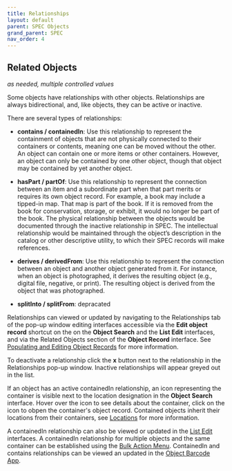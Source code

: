 ```yaml
---
title: Relationships
layout: default
parent: SPEC Objects
grand_parent: SPEC
nav_order: 4
---
```


## Related Objects 
*as needed, multiple controlled values*

Some objects have relationships with other objects. Relationships are always bidirectional, and, like objects, they can be active or inactive. 

There are several types of relationships:

- **contains / containedIn**: Use this relationship to represent the containment of objects that are not physically connected to their containers or contents, meaning one can be moved without the other. An object can contain one or more items or other containers. However, an object can only be contained by one other object, though that object may be contained by yet another object.

- **hasPart / partOf**:  Use this relationship to represent the connection between an item and a subordinate part when that part merits or requires its own object record. For example, a book may include a tipped-in map. That map is part of the book. If it is removed from the book for conservation, storage, or exhibit, it would no longer be part of the book. The physical relationship between the objects would be documented through the inactive relationship in SPEC. The intellectual relationship would be maintained through the object’s description in the catalog or other descriptive utility, to which their SPEC records will make references.

- **derives / derivedFrom**: Use this relationship to represent the connection between an object and another object generated from it. For instance, when an object is photographed, it derives the resulting object (e.g., digital file, negative, or print). The resulting object is derived from the object that was photographed.

- **splitInto / splitFrom**: depracated 




Relationships can viewed or updated by navigating to the Relationships tab of the pop-up window editing interfaces accessible via the **Edit object record** shortcut on the on the **Object Search** and the **List Edit** interfaces, and via the Related Objects section of the **Object Record** interface. See [Populating and Editing Object Records](https://nypl.github.io/pres-docs/spec/specObjects.html#populating-and-editing-object-records) for more information. 

To deactivate a relationship click the **x** button next to the relationship in the Relationships pop-up window. Inactive relationships will appear greyed out in the list.

If an object has an active containedIn relationship, an icon representing the container is visible next to the location designation in the **Object Search** interface. Hover over the icon to see details about the container, click on the icon to obpen the container's object record. Contained objects inherit their locations from their containers, see [Locations](https://nypl.github.io/pres-docs/spec/specObjectsLocations.html) for more information.


A containedIn relationship can also be viewed or updated in the [List Edit](https://nypl.github.io/pres-docs/spec/specObjectsMigration.html) interfaces. A containedIn relationship for multiple objects and the same container can be established using the [Bulk Action Menu](https://nypl.github.io/pres-docs/spec/specObjectsBulkActionMenu.html). ContainedIn and contains relationships can be viewed an updated in the [Object Barcode App](https://nypl.github.io/pres-docs/spec/specObjectsOBA.html). 


